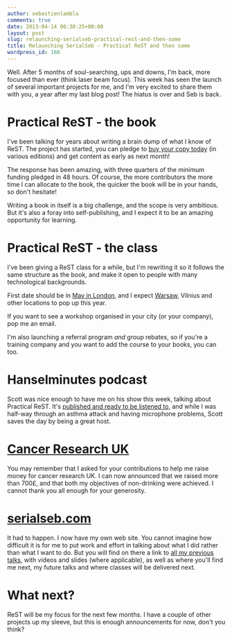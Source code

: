 ```yaml
---
author: sebastienlambla
comments: true
date: 2013-04-14 06:30:25+00:00
layout: post
slug: relaunching-serialseb-practical-rest-and-then-some
title: Relaunching SerialSeb - Practical ReST and then some
wordpress_id: 160
---
```


Well. After 5 months of soul-searching, ups and downs, I'm back, more focused than ever (think laser beam focus). This week has seen the launch of several important projects for me, and I'm very excited to share them with you, a year after my last blog post! The hiatus is over and Seb is back.


# Practical ReST - the book


I've been talking for years about writing a brain dump of what I know of ReST. The project has started, you can pledge to [buy your copy today](http://kickstarter.com/projects/serialseb/practical-rest-building-hypermedia-systems) (in various editions) and get content as early as next month!

The response has been amazing, with three quarters of the minimum funding pledged in 48 hours. Of course, the more contributors the more time I can allocate to the book, the quicker the book will be in your hands, so don't hesitate!

Writing a book in itself is a big challenge, and the scope is very ambitious. But it's also a foray into self-publishing, and I expect it to be an amazing opportunity for learning.


# Practical ReST - the class


I've been giving a ReST class for a while, but I'm rewriting it so it follows the same structure as the book, and make it open to people with many technological backgrounds.

First date should be in [May in London](http://serialseb.com/rest/2013/04/09/London-class-May-2013.html), and I expect [Warsaw](http://serialseb.com/rest/2013/04/12/Warsaw-class-planned.html), Vilnius and other locations to pop up this year.

If you want to see a workshop organised in your city (or your company), pop me an email.

I'm also launching a referral program *and* group rebates, so if you're a training company and you want to add the course to your books, you can too.


# Hanselminutes podcast


Scott was nice enough to have me on his show this week, talking about Practical ReST. It's [published and ready to be listened to](http://www.hanselminutes.com/366/practical-rest-with-sebastien-lambla), and while I was half-way through an asthma attack and having microphone problems, Scott saves the day by being a great host.


# [Cancer Research UK](http://www.cancerresearchuk.org/home/)


You may remember that I asked for your contributions to help me raise money for cancer research UK. I can now announced that we raised more than 700£, and that both my objectives of non-drinking were achieved. I cannot thank you all enough for your generosity.


# [serialseb.com](http://serialseb.com)


It had to happen. I now have my own web site. You cannot imagine how difficult it is for me to put work and effort in talking about what I did rather than what I want to do. But you will find on there a link to [all my previous talks](http://serialseb.com/speaker/), with videos and slides (where applicable), as well as where you'll find me next, my future talks and where classes will be delivered next.


# What next?


ReST will be my focus for the next few months. I have a couple of other projects up my sleeve, but this is enough announcements for now, don't you think?
